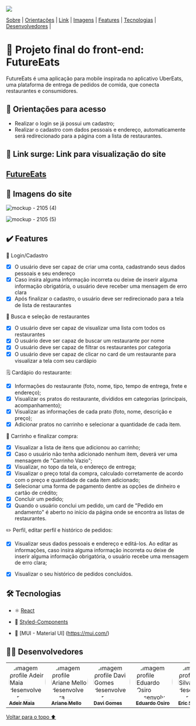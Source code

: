 <p id= "voltar"><img src="https://user-images.githubusercontent.com/98977257/169718703-27b27a45-0f16-4a38-9400-65d9ed932aef.png"/></p>

<p>
<a href="#sobre">Sobre</a> |
<a href="#orientacoes">Orientações</a> |
<a href="#link">Link</a> |
<a href="#imagens">Imagens</a> |
<a href="#features">Features</a> |
<a href="#tecnologias">Tecnologias</a> |
<a href="#desenvolvedores">Desenvolvedores</a> |
</p>

<h1 id="sobre">🍴 Projeto final do front-end: FutureEats</h1>

<p>FutureEats é uma aplicação para mobile inspirada no aplicativo UberEats, uma plataforma de entrega de pedidos de comida, que conecta restaurantes e consumidores.</p>

<h2 id="orientacoes">🚨 Orientações para acesso</h2>

- Realizar o login se já possui um cadastro;
- Realizar o cadastro com dados pessoais e endereço, automaticamente será redirecionado para a página com a lista de restaurantes. 

<h2 id="link">🔗 Link surge: Link para visualização do site</h2>

## <a href="http://futureeats.adeirmaia.surge.sh/">FutureEats</a>

<h2 id="imagens">📱 Imagens do site</h2>

![mockup - 2105 (4)](https://user-images.githubusercontent.com/98977257/169715748-729b6965-7e8b-48be-b60f-e9291bc91f46.png)

![mockup - 2105 (5)](https://user-images.githubusercontent.com/98977257/169719179-063fc092-cf64-4310-a4bb-bdc810348e74.png)


<h2 id="features">✔️ Features</h2>

👤 Login/Cadastro
- [x] O usuário deve ser capaz de criar uma conta, cadastrando seus dados pessoais e seu endereço
- [x] Caso insira alguma informação incorreta ou deixe de inserir alguma informação obrigatória, o usuário deve receber uma mensagem de erro clara
- [x] Após finalizar o cadastro, o usuário deve ser redirecionado para a tela de lista de restaurantes

🔎 Busca e seleção de restaurantes
- [x] O usuário deve ser capaz de visualizar uma lista com todos os restaurantes
- [x] O usuário deve ser capaz de buscar um restaurante por nome
- [x] O usuário deve ser capaz de filtrar os restaurantes por categoria
- [x] O usuário deve ser capaz de clicar no card de um restaurante para visualizar a tela com seu cardápio
 
🗒️ Cardápio do restaurante:
- [x] Informações do restaurante (foto, nome, tipo, tempo de entrega, frete e endereço);
- [x] Visualizar os pratos do restaurante, divididos em categorias (principais, acompanhamento);
- [x] Visualizar as informações de cada prato (foto, nome, descrição e preço);
- [x] Adicionar pratos no carrinho e selecionar a quantidade de cada item.

🛒 Carrinho e finalizar compra:
- [x] Visualizar a lista de itens que adicionou ao carrinho;
- [x] Caso o usuário não tenha adicionado nenhum item, deverá ver uma mensagem de "Carrinho Vazio";
- [x] Visualizar, no topo da tela, o endereço de entrega;
- [x] Visualizar o preço total da compra, calculado corretamente de acordo com o preço e quantidade de cada item adicionado;
- [x] Selecionar uma forma de pagamento dentre as opções de dinheiro e cartão de crédito;
- [x] Concluir um pedido;
- [x] Quando o usuário conclui um pedido, um card de "Pedido em andamento" é aberto no início da página onde se encontra as listas de restaurantes.

✏️ Perfil, editar perfil e histórico de pedidos:
- [x] Visualizar seus dados pessoais e endereço e editá-los. Ao editar as informações, caso insira alguma informação incorreta ou deixe de inserir alguma informação obrigatória, o usuário recebe uma mensagem de erro clara;
- [x] Visualizar o seu histórico de pedidos concluídos.

 
 <h2 id="tecnologias">🛠 Tecnologias</h2>
 
- ⚛️ [React](https://pt-br.reactjs.org/docs/getting-started.html)

- 💅 [Styled-Components](https://styled-components.com/docs)

- 💎 [MUI - Material UI] (https://mui.com/)

<h2 id="desenvolvedores">👨‍💻 Desenvolvedores</h2>
<table>         
<td><a href="https://github.com/future4code/silveira-Adeir-Maia"><img style="border-radius: 50%;" src="https://avatars.githubusercontent.com/u/98994187?v=4" width="100px;" alt="Imagem profile Adeir Maia desenvolvedor"/><br /><sub><b>Adeir Maia </b></sub></a><br /> 
<td><a href="https://github.com/future4code/silveira-Ariane-Mello"><img style="border-radius: 50%;" src="https://avatars.githubusercontent.com/u/98977257?s=400&u=6c7f069d8c85e34fdf6fd6f58bc0f0f989a6948e&v=4" width="100px;" alt="Imagem profile Ariane Mello desenvolvedora"/><br /><sub><b>Ariane Mello </b></sub></a><br /> 
<td><a href="https://github.com/future4code/silveira-Davi-Gomes"><img style="border-radius: 50%;" src="https://avatars.githubusercontent.com/u/98953119?v=4" width="100px;" alt="Imagem profile Davi Gomes desenvolvedor"/><br /><sub><b>Davi Gomes </b></sub></a><br /> 
<td><a href="https://github.com/future4code/silveira-Eduardo-Osiro"><img style="border-radius: 50%;" src="https://avatars.githubusercontent.com/u/98972986?v=4" width="100px;" alt="Imagem profile Eduardo Osiro desenvolvedor"/><br /><sub><b>Eduardo Osiro </b></sub></a><br /> 
<td><a href="https://github.com/future4code/silveira-Eric-Silva"><img style="border-radius: 50%;" src="https://avatars.githubusercontent.com/u/99001809?v=4" width="100px;" alt="Imagem profile Eric Silva desenvolvedor"/><br /><sub><b>Eric Silva </b></sub></a><br />
</table>

<a href="#voltar">Voltar para o topo ⬆️</a>

